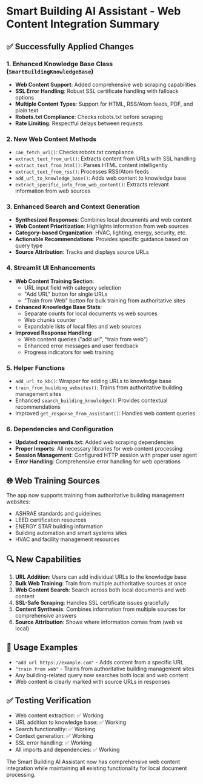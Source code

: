 # Smart Building AI Assistant - Web Content Integration Summary

## ✅ Successfully Applied Changes

### 1. Enhanced Knowledge Base Class (`SmartBuildingKnowledgeBase`)
- **Web Content Support**: Added comprehensive web scraping capabilities
- **SSL Error Handling**: Robust SSL certificate handling with fallback options
- **Multiple Content Types**: Support for HTML, RSS/Atom feeds, PDF, and plain text
- **Robots.txt Compliance**: Checks robots.txt before scraping
- **Rate Limiting**: Respectful delays between requests

### 2. New Web Content Methods
- `can_fetch_url()`: Checks robots.txt compliance
- `extract_text_from_url()`: Extracts content from URLs with SSL handling
- `extract_text_from_html()`: Parses HTML content intelligently
- `extract_text_from_rss()`: Processes RSS/Atom feeds
- `add_url_to_knowledge_base()`: Adds web content to knowledge base
- `extract_specific_info_from_web_content()`: Extracts relevant information from web sources

### 3. Enhanced Search and Context Generation
- **Synthesized Responses**: Combines local documents and web content
- **Web Content Prioritization**: Highlights information from web sources
- **Category-based Organization**: HVAC, lighting, energy, security, etc.
- **Actionable Recommendations**: Provides specific guidance based on query type
- **Source Attribution**: Tracks and displays source URLs

### 4. Streamlit UI Enhancements
- **Web Content Training Section**: 
  - URL input field with category selection
  - "Add URL" button for single URLs
  - "Train from Web" button for bulk training from authoritative sites
- **Enhanced Knowledge Base Stats**:
  - Separate counts for local documents vs web sources
  - Web chunks counter
  - Expandable lists of local files and web sources
- **Improved Response Handling**:
  - Web content queries ("add url", "train from web")
  - Enhanced error messages and user feedback
  - Progress indicators for web training

### 5. Helper Functions
- `add_url_to_kb()`: Wrapper for adding URLs to knowledge base
- `train_from_building_websites()`: Trains from authoritative building management sites
- Enhanced `search_building_knowledge()`: Provides contextual recommendations
- Improved `get_response_from_assistant()`: Handles web content queries

### 6. Dependencies and Configuration
- **Updated requirements.txt**: Added web scraping dependencies
- **Proper Imports**: All necessary libraries for web content processing
- **Session Management**: Configured HTTP session with proper user agent
- **Error Handling**: Comprehensive error handling for web operations

## 🌐 Web Training Sources
The app now supports training from authoritative building management websites:
- ASHRAE standards and guidelines
- LEED certification resources
- ENERGY STAR building information
- Building automation and smart systems sites
- HVAC and facility management resources

## 🔍 New Capabilities
1. **URL Addition**: Users can add individual URLs to the knowledge base
2. **Bulk Web Training**: Train from multiple authoritative sources at once
3. **Web Content Search**: Search across both local documents and web content
4. **SSL-Safe Scraping**: Handles SSL certificate issues gracefully
5. **Content Synthesis**: Combines information from multiple sources for comprehensive answers
6. **Source Attribution**: Shows where information comes from (web vs local)

## 🎯 Usage Examples
- `"add url https://example.com"` - Adds content from a specific URL
- `"train from web"` - Trains from authoritative building management sites
- Any building-related query now searches both local and web content
- Web content is clearly marked with source URLs in responses

## ✅ Testing Verification
- Web content extraction: ✅ Working
- URL addition to knowledge base: ✅ Working  
- Search functionality: ✅ Working
- Context generation: ✅ Working
- SSL error handling: ✅ Working
- All imports and dependencies: ✅ Working

The Smart Building AI Assistant now has comprehensive web content integration while maintaining all existing functionality for local document processing.
